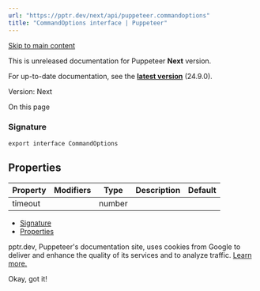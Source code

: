 ```yaml
---
url: "https://pptr.dev/next/api/puppeteer.commandoptions"
title: "CommandOptions interface | Puppeteer"
---
```


[Skip to main content](https://pptr.dev/next/api/puppeteer.commandoptions#__docusaurus_skipToContent_fallback)

This is unreleased documentation for Puppeteer **Next** version.

For up-to-date documentation, see the **[latest version](https://pptr.dev/api/puppeteer.commandoptions)** (24.9.0).

Version: Next

On this page

### Signature [​](https://pptr.dev/next/api/puppeteer.commandoptions\#signature "Direct link to Signature")

```codeBlockLines_RjmQ
export interface CommandOptions

```

## Properties [​](https://pptr.dev/next/api/puppeteer.commandoptions\#properties "Direct link to Properties")

| Property | Modifiers | Type | Description | Default |
| --- | --- | --- | --- | --- |
| timeout |  | number |  |  |

- [Signature](https://pptr.dev/next/api/puppeteer.commandoptions#signature)
- [Properties](https://pptr.dev/next/api/puppeteer.commandoptions#properties)

pptr.dev, Puppeteer's documentation site, uses cookies from Google to deliver and enhance the quality of its services and to analyze traffic. [Learn more.](https://policies.google.com/technologies/cookies)

Okay, got it!